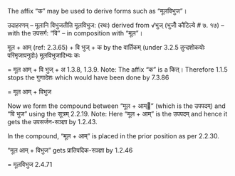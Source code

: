 




The affix “क” may be used to derive forms such as “मूलविभुज”।


उदाहरणम् – मूलानि विभुजतीति मूलविभुज: (रथः) derived from √भुज् (भुजोँ कौटिल्ये # ७. १७) – with the उपसर्ग: “वि” – in composition with “मूल”।


मूल + आम् (ref: 2.3.65) + वि भुज् + क by the वार्तिकम् (under 3.2.5 तुन्दशोकयोः परिमृजापनुदोः) मूलविभुजादिभ्यः कः

= मूल आम् + वि भुज् + अ 1.3.8, 1.3.9. Note: The affix “क” is a कित्। Therefore 1.1.5 stops the गुणादेशः which would have been done by 7.3.86

= मूल आम् + विभुज


Now we form the compound between “मूल + आम्” (which is the उपपदम्) and “वि भुज” using the सूत्रम् 2.2.19. Note: Here “मूल + आम्” is the उपपदम् and hence it gets the उपसर्जन-सञ्ज्ञा by 1.2.43.

In the compound, “मूल + आम्” is placed in the prior position as per 2.2.30.

“मूल आम् + विभुज” gets प्रातिपदिक-सञ्ज्ञा by 1.2.46

= मूलविभुज 2.4.71

